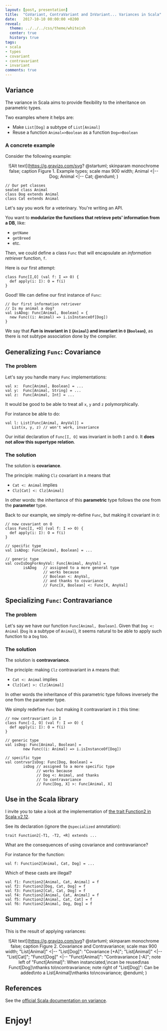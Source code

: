 ```yaml
---
layout: [post, presentation]
title:  "CoVariant, ContraVariant and InVariant... Variances in Scala"
date:   2017-10-10 00:00:00 +0200
reveal:
  theme: ../../../css/theme/whiteish
  center: true
  history: true
tags:
- scala
- types
- covariant
- contravariant
- invariant
comments: true
---
```


## Variance

The variance in Scala aims to provide flexibility to the inheritance on parametric types.

Two examples where it helps are:

- Make `List[Dog]` a subtype of `List[Animal]`
- Reuse a function `Animal=>Boolean` as a function `Dog=>Boolean`

<!--slide-next-->

<!--more-->

### A concrete example

Consider the following example:

<span style="display:block;text-align:center">![Alt text](https://g.gravizo.com/svg?
@startuml;
skinparam monochrome false;
caption Figure 1. Example types;
scale max 900 width;
Animal <|-- Dog;
Animal <|-- Cat;
@enduml;
)

```
// Our pet classes
sealed class Animal
class Dog extends Animal
class Cat extends Animal
```

<!--slide-down-->

Let's say you work for a veterinary. You're writing an API.

You want to **modularize the functions
that retrieve pets' information from a DB**, like:

- `getName`
- `getBreed`
- etc.

<!--slide-down-->

Then, we could define a class `Func` that will encapsulate an
_information retriever_ function, `f`.

Here is our first attempt:

```
class Func[I,O] (val f: I => O) {
  def apply(i: I): O = f(i)
}
```

<!--slide-down-->

Good! We can define our first instance of `Func`:

```
// Our first information retriever
// Is my animal a dog?
val isADog: Func[Animal, Boolean] = {
  new Func((i: Animal) => i.isInstanceOf[Dog])
}
```

<!--slide-next-->

We say that **_Fun_ is invariant in `I` (`Animal`) and invariant in `O` (`Boolean`)**, as there is not subtype association
done by the compiler.

<!--slide-next-->

## Generalizing `Func`: Covariance

<!--slide-down-->

### The problem

Let's say you handle many `Func` implementations:

```
val x:  Func[Animal, Boolean] = ...
val y:  Func[Animal, String] = ...
val z:  Func[Animal, Int] = ...
```

<!--slide-down-->

It would be good to be able to treat all `x`, `y` and `z` polymorphically.

For instance be able to do:

```
val l: List[Func[Animal, AnyVal]] =
   List(x, y, z) // won't work, invariance
```

Our initial declaration of `Func[I, O]` was invariant in both `I` and `O`.
It **does not allow this supertype relation**.

<!--slide-down-->

### The solution

The solution is **covariance**.

The principle: making `Clz` covariant in `A` means that

- `Cat <: Animal` implies
- `Clz[Cat] <: Clz[Animal]`

In other words: the inheritance of this **parametric** type follows the one from the **parameter** type.

<!--slide-down-->

Back to our example, we simply re-define `Func`, but making it covariant in `O`:

```
// now covariant on O
class Func[I, +O] (val f: I => O) {
  def apply(i: I): O = f(i)
}
```

<!--slide-down-->

```
// specific type
val isADog: Func[Animal, Boolean] = ...

// generic type
val covIsDogForAnyVal: Func[Animal, AnyVal] =
        isADog   // assigned to a more general type
                 // works because
                 // Boolean <: AnyVal,
                 // and thanks to covariance
                 // Func[X, Boolean] <: Func[X, AnyVal]

```

<!--slide-next-->

## Specializing `Func`: Contravariance

<!--slide-down-->

### The problem

Let's say we have our function `Func[Animal, Boolean]`. Given that `Dog <: Animal` (`Dog` is a subtype of `Animal`),
it seems natural to be able to apply such function to a `Dog` too.

<!--slide-down-->

### The solution

The solution is **contravariance**.

<!--slide-down-->

The principle: making `Clz` contravariant in `A` means that:

- `Cat <: Animal` implies
- `Clz[Cat] >: Clz[Animal]`

In other words the inheritance of this parametric type follows
inversely the one from the parameter type.

<!--slide-down-->

We simply redefine `Func` but making it contravariant in `I` this time:

```
// now contravariant in I
class Func[-I, O] (val f: I => O) {
  def apply(i: I): O = f(i)
}
```

<!--slide-down-->

```
// generic type
val isDog: Func[Animal, Boolean] =
        new Func((i: Animal) => i.isInstanceOf[Dog])

// specific type
val contrvarIsDog: Func[Dog, Boolean] =
        isDog // assigned to a more specific type
              // works because
              // Dog <: Animal, and thanks
              // to contravariance
              // Func[Dog, X] >: Func[Animal, X]

```

<!--slide-next-->

## Use in the Scala library

I invite you to take a look at the implementation of [the trait Function2 in Scala v2.12](https://github.com/scala/scala/blob/v2.12.3/src/library/scala/Function2.scala).

See its declaration (ignore the `@specialized` annotation):

```
trait Function2[-T1, -T2, +R] extends ...
```

What are the consequences of using covariance and contravariance?

<!--slide-down-->

For instance for the function:

```
val f: Function2[Animal, Cat, Dog] = ...
```

Which of these casts are illegal?

```
val f1: Function2[Animal, Cat, Animal] = f
val f2: Function2[Dog, Cat, Dog] = f
val f3: Function2[Cat, Cat, Dog] = f
val f4: Function2[Animal, Cat, Animal] = f
val f5: Function2[Animal, Cat, Cat] = f
val f6: Function2[Animal, Dog, Dog] = f

```

<!--slide-next-->

## Summary

This is the result of applying variances:

<span style="display:block;text-align:center">![Alt text](https://g.gravizo.com/svg?
@startuml;
skinparam monochrome false;
caption Figure 2. Covariance and Contravariance;
scale max 900 width;
"List[Animal]" <|-- "List[Dog]": "Covariance [+A]";
"List[Animal]" <|-- "List[Cat]";
"Funct[Dog]" <|-- "Funct[Animal]": "Contravariance [-A]";
note left of "Funct[Animal]": When instanciated,\\ncan be reused\\nas Funct[Dog]\\nthanks to\\ncontravariance;
note right of "List[Dog]": Can be added\\nto a List[Animal]\\nthanks to\\ncovariance;
@enduml;
)

<!--slide-next-->

## References

See the [official Scala documentation on variance](https://docs.scala-lang.org/tour/variances.html).

<!--slide-next-->

# Enjoy!
